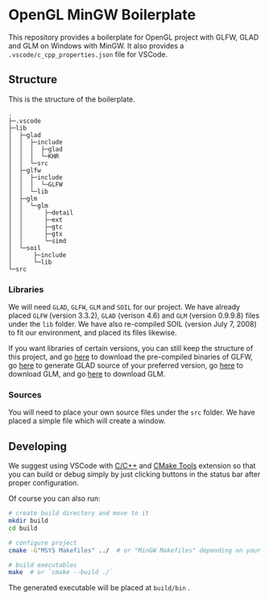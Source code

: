 # OpenGL MinGW Boilerplate

This repository provides a boilerplate for OpenGL project with GLFW, GLAD and GLM on Windows with MinGW. It also provides a
`.vscode/c_cpp_properties.json` file for VSCode.

## Structure

This is the structure of the boilerplate.

```
.
├─.vscode
├─lib
│  ├─glad
│  │  ├─include
│  │  │  ├─glad
│  │  │  └─KHR
│  │  └─src
│  ├─glfw
│  │  ├─include
│  │  │  └─GLFW
│  │  └─lib
│  ├─glm
│  │  └─glm
│  │      ├─detail
│  │      ├─ext
│  │      ├─gtc
│  │      ├─gtx
│  │      └─simd
│  └─soil
│      ├─include
│      └─lib
└─src
```

### Libraries

We will need `GLAD`, `GLFW`, `GLM` and `SOIL` for our project. We have already placed `GLFW` (version 3.3.2), `GLAD` (verison 4.6) and `GLM` (version 0.9.9.8) files under the `lib` folder. We have also re-compiled SOIL (version July 7, 2008) to fit our environment, and placed its files likewise.

If you want libraries of certain versions, you can still keep the structure of this project, and go [here](http://www.glfw.org/download.html) to download the pre-compiled binaries of GLFW, go [here](https://glad.dav1d.de/) to generate GLAD source of your preferred version, go [here](https://github.com/g-truc/glm/releases) to download GLM, and go [here](http://www.lonesock.net/soil.html) to download GLM.

### Sources

You will need to place your own source files under the `src` folder. We have placed a simple file which will create a window.

## Developing

We suggest using VSCode with [C/C++](https://marketplace.visualstudio.com/items?itemName=ms-vscode.cpptools) and [CMake Tools](https://marketplace.visualstudio.com/items?itemName=ms-vscode.cmake-tools) extension so that you can build or debug simply by just clicking buttons in the status bar after proper configuration.

Of course you can also run:

```bash
# create build directory and move to it
mkdir build
cd build

# configure project
cmake -G"MSYS Makefiles" ../  # or "MinGW Makefiles" depending on your type of `make`

# build executables
make  # or `cmake --build ./`
```

The generated executable will be placed at `build/bin` .
